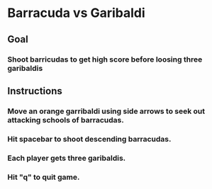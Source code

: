# Barracuda vs Garibaldi

## Goal

### Shoot barricudas to get high score before loosing three garibaldis

## Instructions

### Move an orange garribaldi using side arrows to seek out attacking schools of barracudas.

### Hit spacebar to shoot descending barracudas.

### Each player gets three garibaldis.

### Hit "q" to quit game.


